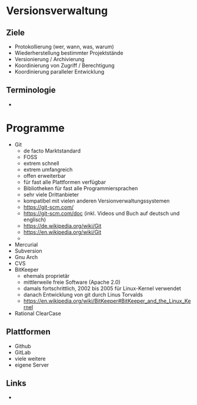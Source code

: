 # Versionsverwaltung

## Ziele
- Protokollierung (wer, wann, was, warum)
- Wiederherstellung bestimmter Projektstände
- Versionierung / Archivierung
- Koordinierung von Zugriff / Berechtigung
- Koordinierung paralleler Entwicklung

## Terminologie
-  

# Programme
- Git
  - de facto Marktstandard
  - FOSS
  - extrem schnell
  - extrem umfangreich
  - offen erweiterbar
  - für fast alle Plattformen verfügbar
  - Bibliotheken für fast alle Programmiersprachen
  - sehr viele Drittanbieter
  - kompatibel mit vielen anderen Versionverwaltungssystemen 
  - https://git-scm.com/
  - https://git-scm.com/doc (inkl. Videos und Buch auf deutsch und englisch)
  - https://de.wikipedia.org/wiki/Git
  - https://en.wikipedia.org/wiki/Git
  - 
- Mercurial
- Subversion
- Gnu Arch
- CVS
- BitKeeper
  - ehemals proprietär
  - mittlerweile freie Software (Apache 2.0)
  - damals fortschrittlich, 2002 bis 2005 für Linux-Kernel verwendet
  - danach Entwicklung von git durch Linus Torvalds
  - https://en.wikipedia.org/wiki/BitKeeper#BitKeeper_and_the_Linux_Kernel
- Rational ClearCase


## Plattformen
- Github
- GitLab
- viele weitere
- eigene Server

## Links
- 